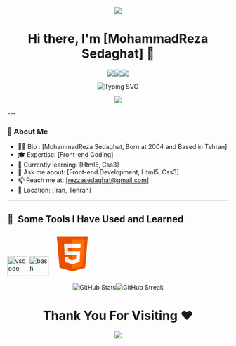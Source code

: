 <p align="center">
  <img src="https://capsule-render.vercel.app/api?type=waving&height=250&color=&color=141321&text=Hey%20,%20its%20me%20!&fontSize=90&fontColor=ff79c6&animation=twinkling&descAlignY=81"/>
</p>

<!-- ✨ Stylish Header -->
<h1 align="center">Hi there, I'm [MohammadReza Sedaghat] 👋</h1>

<p align="center"><a href="mailto:rezzasedaghat@gmail.com"><img src="https://img.shields.io/badge/Email-D14836?style=for-the-badge&logo=gmail&logoColor=white" /></a><a href="[https://linkedin.com/in/yourprofile](https://www.linkedin.com/in/mohammad-reza-sedaghat-26333837b?utm_source=share&utm_campaign=share_via&utm_content=profile&utm_medium=android_app)"><img src="https://img.shields.io/badge/LinkedIn-0077B5?style=for-the-badge&logo=linkedin&logoColor=white" /></a><a href="https://x.com/YoungBadGod?t=KNWbY_98CeJ3UEdRGlTkng&s=09"><img src="https://img.shields.io/badge/Twitter-1DA1F2?style=for-the-badge&logo=twitter&logoColor=white" /></a></p>

<p align="center">
  <img src="https://readme-typing-svg.demolab.com?font=Fira+Code&size=24&pause=1000&color=00F7FF&center=true&vCenter=true&width=435&lines=Curious+Developer;Lifelong+Learner;Eager+For+Building+Cool+Front" alt="Typing SVG" />
</p>

<p align="center">
  <img src="https://media0.giphy.com/media/v1.Y2lkPTc5MGI3NjExOGJ5MXRqMTF3c2U4cmNka21tczFzNzE2YzFtZzV6dzRzMDBrYTlkaiZlcD12MV9pbnRlcm5hbF9naWZfYnlfaWQmY3Q9Zw/iIqmM5tTjmpOB9mpbn/giphy.gif"/>
</p>
---

### 🧠 About Me
- 🧑‍💻 Bio : [MohammadReza Sedaghat, Born at 2004 and Based in Tehran]
- 🎓 Expertise: [Front-end Coding]
- 🌱 Currently learning: [Html5, Css3]
- 💬 Ask me about: [Front-end Development, Html5, Css3]
- 📫 Reach me at: [rezzasedaghat@gmail.com]
- 📍 Location: [Iran, Tehran]
---

<h2> 🚀 &nbsp;Some Tools I Have Used and Learned</h2>
<p align="left">
  <img src="https://cdn.jsdelivr.net/gh/devicons/devicon/icons/vscode/vscode-original.svg" alt="vscode" width="45" height="45"/>
  <img src="https://cdn.jsdelivr.net/gh/devicons/devicon/icons/bash/bash-original.svg" alt="bash" width="45" height="45"/>
  <svg xmlns="http://www.w3.org/2000/svg" x="0px" y="0px" width="100" height="100" viewBox="0 0 48 48">
<path fill="#E65100" d="M41,5H7l3,34l14,4l14-4L41,5L41,5z"></path><path fill="#FF6D00" d="M24 8L24 39.9 35.2 36.7 37.7 8z"></path><path fill="#FFF" d="M24,25v-4h8.6l-0.7,11.5L24,35.1v-4.2l4.1-1.4l0.3-4.5H24z M32.9,17l0.3-4H24v4H32.9z"></path><path fill="#EEE" d="M24,30.9v4.2l-7.9-2.6L15.7,27h4l0.2,2.5L24,30.9z M19.1,17H24v-4h-9.1l0.7,12H24v-4h-4.6L19.1,17z"></path>
</svg>
</p>

<p align="center"><img src="https://github-readme-stats.vercel.app/api?username=sedaghat-frontdev&show_icons=true&theme=radical" alt="GitHub Stats" /><img src="https://github-readme-streak-stats.herokuapp.com/?user=sedaghat-frontdev&theme=radical" alt="GitHub Streak" /></p>





<h1 align="center">Thank You For Visiting ❤️</h1>

<p align="center">
  <img src="https://capsule-render.vercel.app/api?type=waving&height=250&color=&color=141321&text=Bye%20My%20Friend%20:)&fontSize=90&fontColor=ff79c6&animation=twinkling&descAlignY=81&section=footer&fontAlignY=50"/>
</p>
